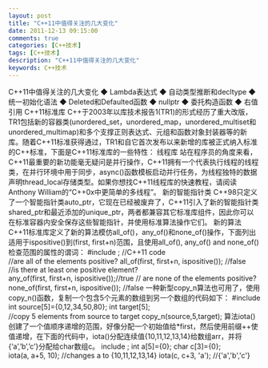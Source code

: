```yaml
---
layout: post
title: "C++11中值得关注的几大变化"
date: 2011-12-13 09:15:00 
comments: true
categories: [C++技术]
tags: [C++技术]
description: "C++11中值得关注的几大变化"
keywords: C++技术
---
```


  C++11中值得关注的几大变化
   ◆
    Lambda表达式
     ◆
      自动类型推断和decltype
       ◆
        统一初始化语法
         ◆
          Deleted和Defaulted函数
           ◆
            nullptr
             ◆
              委托构造函数
               ◆
                右值引用
                  C++11标准库
                   C++于2003年以库技术报告1(TR1)的形式经历了重大改版，TR1包括新的容器类(unordered_set，unordered_map，unordered_multiset和unordered_multimap)和多个支撑正则表达式、元组和函数对象封装器等的新库。随着C++11标准获得通过，TR1和自它首次发布以来新增的库被正式纳入标准的C++标准，下面是C++11标准库的一些特性：
                      线程库
                       站在程序员的角度来看，C++11最重要的新功能毫无疑问是并行操作，C++11拥有一个代表执行线程的线程类，在并行环境中用于同步，async()函数模板启动并行任务，为线程独特的数据声明thread_local存储类型。如果你想找C++11线程库的快速教程，请阅读Anthony William的“C++0x中更简单的多线程”。
                          新的智能指针类
                           C++98只定义了一个智能指针类auto_ptr，它现在已经被废弃了，C++11引入了新的智能指针类shared_ptr和最近添加的unique_ptr，两者都兼容其它标准库组件，因此你可以在标准容器内安全保存这些智能指针，并使用标准算法操作它们。
                              新的算法
                               C++11标准库定义了新的算法模仿all_of()，any_of()和none_of()操作，下面列出适用于ispositive()到(first, first+n)范围，且使用all_of(), any_of() and none_of() 检查范围的属性的谓词：
                                  #include
                                   <algorithm>;
                                  //C++11 code
                                  //are all of the elements positive?
                                  all_of(first, first+n, ispositive()); //false
                                  //is there at least one positive element?
                                  any_of(first, first+n, ispositive());//true
                                  // are none of the elements positive?
                                  none_of(first, first+n, ispositive()); //false
                                 一种新型copy_n算法也可用了，使用copy_n()函数，复制一个包含5个元素的数组到另一个数组的代码如下：
                                    #include
                                    int source[5]={0,12,34,50,80};
                                    int target[5];
                                    //copy 5 elements from source to target
                                    copy_n(source,5,target);
                                   算法iota()创建了一个值顺序递增的范围，好像分配一个初始值给*first，然后使用前缀++使值递增，在下面的代码中，iota()分配连续值{10,11,12,13,14}给数组arr，并将{‘a’,’b’,’c’}分配给char数组c。
                                      include
                                       <numeric>;
                                      int a[5]={0};
                                      char c[3]={0};
                                      iota(a, a+5, 10); //changes a to {10,11,12,13,14}
                                      iota(c, c+3, 'a'); //{'a','b','c'}
